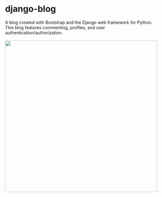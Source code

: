 # django-blog
A blog created with Bootstrap and the Django web framework for Python.  This blog features commenting, profiles, and user authentication/authorization.
<br>
<br>
<img src=https://user-images.githubusercontent.com/50201165/109299508-d5f40300-77fa-11eb-95ed-646879615fb4.jpg width=500>
<br>
